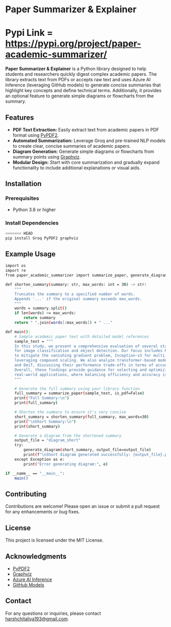 # Paper Summarizer & Explainer

# Pypi Link = https://pypi.org/project/paper-academic-summarizer/
**Paper Summarizer & Explainer** is a Python library designed to help students and researchers quickly digest complex academic papers. The library extracts text from PDFs or accepts raw text and uses Azure AI Inference (leveraging GitHub models) to generate concise summaries that highlight key concepts and define technical terms. Additionally, it provides an optional feature to generate simple diagrams or flowcharts from the summary.

## Features

- **PDF Text Extraction:** Easily extract text from academic papers in PDF format using [PyPDF2](https://pypi.org/project/PyPDF2/).
- **Automated Summarization:** Leverage Groq and pre-trained NLP models to create clear, concise summaries of academic papers.
- **Diagram Generation:** Generate simple diagrams or flowcharts from summary points using [Graphviz](https://pypi.org/project/graphviz/).
- **Modular Design:** Start with core summarization and gradually expand functionality to include additional explanations or visual aids.

## Installation

### Prerequisites

- Python 3.8 or higher

### Install Dependencies

```bash
<<<<<<< HEAD
pip install Groq PyPDF2 graphviz
```

## Example Usage
```bash 
import os
import re
from paper_academic_summarizer import summarize_paper, generate_diagram

def shorten_summary(summary: str, max_words: int = 30) -> str:
    """
    Truncates the summary to a specified number of words.
    Appends '...' if the original summary exceeds max_words.
    """
    words = summary.split()
    if len(words) <= max_words:
        return summary
    return " ".join(words[:max_words]) + " ..."

def main():
    # Sample academic paper text with detailed model references
    sample_text = """
    In this study, we present a comprehensive evaluation of several state-of-the-art deep learning architectures
    for image classification and object detection. Our focus includes ResNet50, which uses residual connections
    to mitigate the vanishing gradient problem, Inception-v3 for multi-scale processing, and EfficientNet-B7
    leveraging compound scaling. We also analyze transformer-based models such as the Vision Transformer (ViT)
    and DeiT, discussing their performance trade-offs in terms of accuracy, computational cost, and scalability.
    Overall, these findings provide guidance for selecting and optimizing deep learning architectures in
    real-world applications, where balancing efficiency and accuracy is crucial.
    """

    # Generate the full summary using your library function
    full_summary = summarize_paper(sample_text, is_pdf=False)
    print("Full Summary:\n")
    print(full_summary)

    # Shorten the summary to ensure it's very concise
    short_summary = shorten_summary(full_summary, max_words=30)
    print("\nShort Summary:\n")
    print(short_summary)

    # Generate a diagram from the shortened summary
    output_file = "diagram_short"
    try:
        generate_diagram(short_summary, output_file=output_file)
        print(f"\nShort diagram generated successfully: {output_file}.png")
    except Exception as e:
        print("Error generating diagram:", e)

if __name__ == "__main__":
    main()
```

## Contributing

Contributions are welcome! Please open an issue or submit a pull request for any enhancements or bug fixes.

## License

This project is licensed under the MIT License.

## Acknowledgments

- [PyPDF2](https://pypi.org/project/PyPDF2/)
- [Graphviz](https://pypi.org/project/graphviz/)
- [Azure AI Inference](https://learn.microsoft.com/en-us/azure/cognitive-services/openai/overview)
- [GitHub Models](https://github.com/microsoft/guidance)

## Contact

For any questions or inquiries, please contact [harshchitaliya193@gmail.com](mailto:harshchitaliya193@gmail.com).


